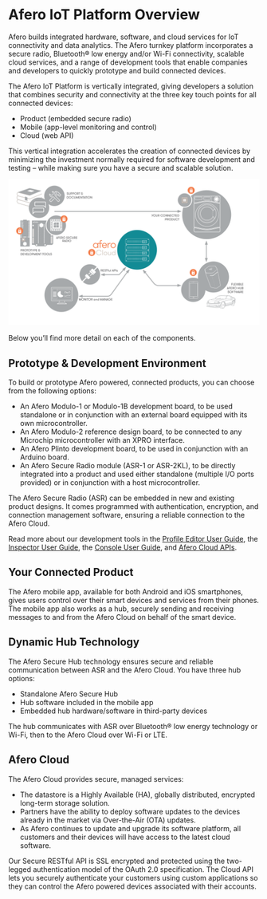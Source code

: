 # Afero IoT Platform Overview

Afero builds integrated hardware, software, and cloud services for IoT connectivity and data analytics. The Afero turnkey platform incorporates a secure radio, Bluetooth® low energy and/or Wi-Fi connectivity, scalable cloud services, and a range of development tools that enable companies and developers to quickly prototype and build connected devices.

The Afero IoT Platform is vertically integrated, giving developers a solution that combines security and connectivity at the three key touch points for all connected devices:

<ul class="af-ul">
<li>Product (embedded secure radio)</li>
<li>Mobile (app-level monitoring and control)</li>
<li>Cloud (web API)</li>
</ul>

This vertical integration accelerates the creation of connected devices by minimizing the investment normally required for software development and testing – while making sure you have a secure and scalable solution.

![System Architecture](img/Architecture.png)

Below you’ll find more detail on each of the components.

## Prototype & Development Environment

To build or prototype Afero powered, connected products, you can choose from the following options:

<ul class="af-ul">
<li>An Afero Modulo-1 or Modulo-1B development board, to be used standalone or in conjunction with an external board equipped with its own microcontroller.</li>
<li>An Afero Modulo-2 reference design board, to be connected to any Microchip microcontroller with an XPRO interface.</li>
<li>An Afero Plinto development board, to be used in conjunction with an Arduino board.</li>
<li>An Afero Secure Radio module (ASR-1 or ASR-2KL), to be directly integrated into a product and used either standalone (multiple I/O ports provided) or in conjunction with a host microcontroller.</li>
</ul>

<!--You can order Afero development boards and tools using the vendors and part numbers listed on the [Afero Hardware Products](../Hardware) page.-->

The Afero Secure Radio (ASR) can be embedded in new and existing product designs. It comes programmed with authentication, encryption, and connection management software, ensuring a reliable connection to the Afero Cloud.

Read more about our development tools in the [Profile Editor User Guide](../Projects), the [Inspector User Guide](../Inspector), the [Console User Guide](../Console), and [Afero Cloud APIs](../CloudAPIs).

## Your Connected Product

The Afero mobile app, available for both Android and iOS smartphones, gives users control over their smart devices and services from their phones. The mobile app also works as a hub, securely sending and receiving messages to and from the Afero Cloud on behalf of the smart device.

## Dynamic Hub Technology

The Afero Secure Hub technology ensures secure and reliable communication between ASR and the Afero Cloud. You have three hub options:

<ul class="af-ul">
<li>Standalone Afero Secure Hub</li>
<li>Hub software included in the mobile app</li>
<li>Embedded hub hardware/software in third-party devices</li>
</ul>

The hub communicates with ASR over Bluetooth® low energy technology or Wi-Fi, then to the Afero Cloud over Wi-Fi or LTE.

## Afero Cloud

The Afero Cloud provides secure, managed services:

<ul class="af-ul">
<li>The datastore is a Highly Available (HA), globally distributed, encrypted long-term storage solution.</li>
<li>Partners have the ability to deploy software updates to the devices already in the market via Over-the-Air (OTA) updates.</li>
<li>As Afero continues to update and upgrade its software platform, all customers and their devices will have access to the latest cloud software.</li>
</ul>

Our Secure RESTful API is SSL encrypted and protected using the two-legged authentication model of the OAuth 2.0 specification. The Cloud API lets you securely authenticate your customers using custom applications so they can control the Afero powered devices associated with their accounts.
